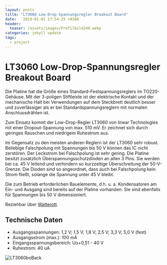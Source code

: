 ```yaml
---
layout: posts
title: "LT3060 Low-Drop-Spannungsregler Breakout Board"
date:   2019-01-01 17:54:25 +0100
header:
  teaser: /assets/images/Profilbild240.webp
categories: jekyll update
tags:
  - project
---
```



# LT3060 Low-Drop-Spannungsregler Breakout Board

Die Platine hat die Größe eines Standard-Festspannungsreglers im TO220-Gehäuse. Mit der 3-poligen Stiftleiste ist der elektrische Kontakt und der mechanische Halt bei Verwendungen auf dem Steckbrett deutlich besser und zuverlässiger als er bei Standardspannungsreglern mit normalen Anschlussdrähten ist.

Zum Einsatz kommt der Low-Drop-Regler LT3060 von linear Technologies mit einer Dropout-Spannung von max. 510 mV. Er zeichnet sich durch geringes Rauschen und niedrigem Ruhestrom aus.

Im Gegensatz zu den meisten anderen Reglern ist der LT3060 sehr robust. Beliebige Falschpolung mit Spannungen bis 50 V können das IC nicht zerstören. Der Leckstrom bei Falschpolung ist sehr gering. Die Platine besitzt zusätzlich Überspannungsschutzdioden an allen 3 Pins. Sie werden bei ca. 45 V leitend und verhindern so kurzzeitige Überschreitung der 50-V-Grenze. Die Dioden sind so angeordnet, dass auch bei Falschpolung kein Strom fließt, solange die Spannung unter 45 V bleibt.

Die zum Betrieb erforderlichen Bauelemente, d.h. u. a. Kondensatoren am Ein- und Ausgang sind bereits auf der Platine vorhanden. Sie sind ebenfalls für Spannungen bis 50 V dimensioniert.

Beziehbar über [Watterott](https://www.watterott.com).

## Technische Daten

* Ausgangsspannungen: 1,2 V; 1,5 V; 1,8 V; 2,5 V; 3,3 V; 5,0 V (fest)
* Ausgangsstrom (max.): 100 mA
* Eingangsspannungsbereich: Uo+0,51 - 40 V
* Ruhestrom: 40 uA

![LT3060boBack](LT3060bo.jpg)

